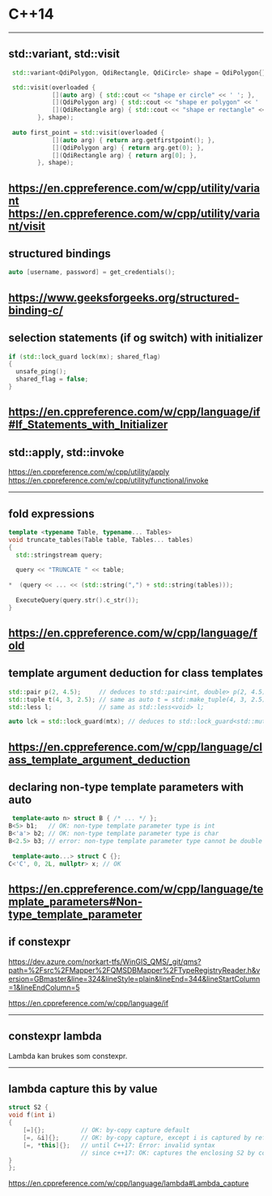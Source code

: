 # C++14
---

## std::variant, std::visit

```cpp
 std::variant<QdiPolygon, QdiRectangle, QdiCircle> shape = QdiPolygon{};

 std::visit(overloaded {
            [](auto arg) { std::cout << "shape er circle" << ' '; },
            [](QdiPolygon arg) { std::cout << "shape er polygon" << ' '; },
            [](QdiRectangle arg) { std::cout << "shape er rectangle" << ' '; },
        }, shape);
        
 auto first_point = std::visit(overloaded {
            [](auto arg) { return arg.getfirstpoint(); },
            [](QdiPolygon arg) { return arg.get(0); },
            [](QdiRectangle arg) { return arg[0]; },
        }, shape);
```
https://en.cppreference.com/w/cpp/utility/variant
https://en.cppreference.com/w/cpp/utility/variant/visit
---

## structured bindings


```cpp
auto [username, password] = get_credentials();
```
https://www.geeksforgeeks.org/structured-binding-c/
---

## selection statements (if og switch) with initializer


```cpp
if (std::lock_guard lock(mx); shared_flag) 
{ 
  unsafe_ping(); 
  shared_flag = false; 
}
```
https://en.cppreference.com/w/cpp/language/if#If_Statements_with_Initializer
---

## std::apply, std::invoke

https://en.cppreference.com/w/cpp/utility/apply
https://en.cppreference.com/w/cpp/utility/functional/invoke

---

## fold expressions


```cpp
template <typename Table, typename... Tables> 
void truncate_tables(Table table, Tables... tables)
{
  std::stringstream query;
  
  query << "TRUNCATE " << table;
  
*  (query << ... << (std::string(",") + std::string(tables)));
  
  ExecuteQuery(query.str().c_str());
}
```

https://en.cppreference.com/w/cpp/language/fold
---

## template argument deduction for class templates

```cpp
std::pair p(2, 4.5);     // deduces to std::pair<int, double> p(2, 4.5);
std::tuple t(4, 3, 2.5); // same as auto t = std::make_tuple(4, 3, 2.5);
std::less l;             // same as std::less<void> l;

auto lck = std::lock_guard(mtx); // deduces to std::lock_guard<std::mutex>
```

https://en.cppreference.com/w/cpp/language/class_template_argument_deduction
---

## declaring non-type template parameters with auto

```cpp
 template<auto n> struct B { /* ... */ };
B<5> b1;   // OK: non-type template parameter type is int
B<'a'> b2; // OK: non-type template parameter type is char
B<2.5> b3; // error: non-type template parameter type cannot be double
 
 template<auto...> struct C {};
C<'C', 0, 2L, nullptr> x; // OK
```

https://en.cppreference.com/w/cpp/language/template_parameters#Non-type_template_parameter
---

## if constexpr

https://dev.azure.com/norkart-tfs/WinGIS_QMS/_git/qms?path=%2Fsrc%2FMapper%2FQMSDBMapper%2FTypeRegistryReader.h&version=GBmaster&line=324&lineStyle=plain&lineEnd=344&lineStartColumn=1&lineEndColumn=5

https://en.cppreference.com/w/cpp/language/if

---

## constexpr lambda

Lambda kan brukes som constexpr.

---

## lambda capture this by value

```cpp
struct S2 {
void f(int i)
{
    [=]{};          // OK: by-copy capture default
    [=, &i]{};      // OK: by-copy capture, except i is captured by reference
    [=, *this]{};   // until C++17: Error: invalid syntax
                    // since c++17: OK: captures the enclosing S2 by copy
}
};
```

https://en.cppreference.com/w/cpp/language/lambda#Lambda_capture


